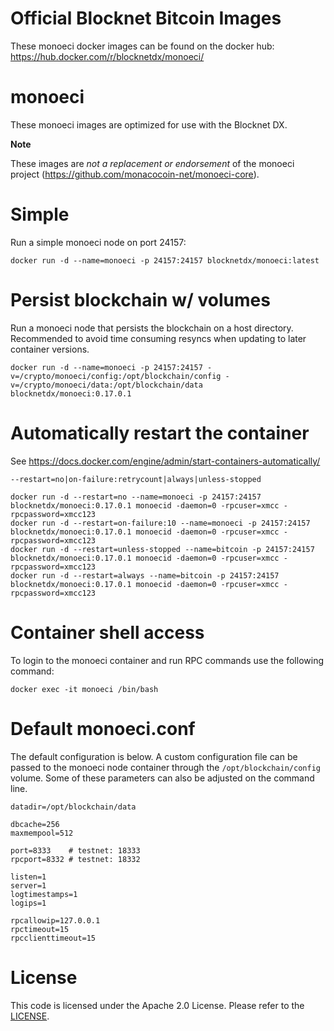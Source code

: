 Official Blocknet Bitcoin Images
=================================

These monoeci docker images can be found on the docker hub: https://hub.docker.com/r/blocknetdx/monoeci/

monoeci
========

These monoeci images are optimized for use with the Blocknet DX.

**Note**

These images are _not a replacement or endorsement_ of the monoeci project (https://github.com/monacocoin-net/monoeci-core).


Simple
======

Run a simple monoeci node on port 24157:
```
docker run -d --name=monoeci -p 24157:24157 blocknetdx/monoeci:latest
```


Persist blockchain w/ volumes
=============================

Run a monoeci node that persists the blockchain on a host directory. Recommended to avoid time consuming resyncs when updating to later container versions.
```
docker run -d --name=monoeci -p 24157:24157 -v=/crypto/monoeci/config:/opt/blockchain/config -v=/crypto/monoeci/data:/opt/blockchain/data blocknetdx/monoeci:0.17.0.1
```


Automatically restart the container
===================================

See https://docs.docker.com/engine/admin/start-containers-automatically/

`--restart=no|on-failure:retrycount|always|unless-stopped`

```
docker run -d --restart=no --name=monoeci -p 24157:24157 blocknetdx/monoeci:0.17.0.1 monoecid -daemon=0 -rpcuser=xmcc -rpcpassword=xmcc123
docker run -d --restart=on-failure:10 --name=monoeci -p 24157:24157 blocknetdx/monoeci:0.17.0.1 monoecid -daemon=0 -rpcuser=xmcc -rpcpassword=xmcc123
docker run -d --restart=unless-stopped --name=bitcoin -p 24157:24157 blocknetdx/monoeci:0.17.0.1 monoecid -daemon=0 -rpcuser=xmcc -rpcpassword=xmcc123
docker run -d --restart=always --name=bitcoin -p 24157:24157 blocknetdx/monoeci:0.17.0.1 monoecid -daemon=0 -rpcuser=xmcc -rpcpassword=xmcc123
```


Container shell access
======================

To login to the monoeci container and run RPC commands use the following command:
```
docker exec -it monoeci /bin/bash
```


Default monoeci.conf
=====================

The default configuration is below. A custom configuration file can be passed to the monoeci  node container through the `/opt/blockchain/config` volume. Some of these parameters can also be adjusted on the command line.
```
datadir=/opt/blockchain/data

dbcache=256
maxmempool=512

port=8333    # testnet: 18333
rpcport=8332 # testnet: 18332

listen=1
server=1
logtimestamps=1
logips=1

rpcallowip=127.0.0.1
rpctimeout=15
rpcclienttimeout=15
```


License
=======

This code is licensed under the Apache 2.0 License. Please refer to the [LICENSE](https://github.com/BlocknetDX/dockerimages/blob/master/LICENSE).